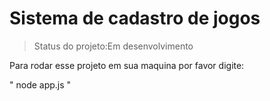 <h1>Sistema de cadastro de jogos</h1>

>Status do projeto:Em desenvolvimento

Para rodar esse projeto em sua maquina por favor digite:

"
node app.js
"
